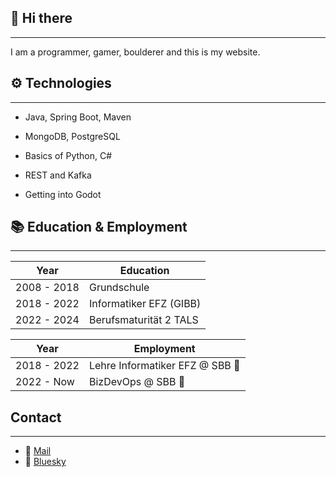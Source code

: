 ## 👋 Hi there
---

I am a programmer, gamer, boulderer and this is my website. 

## ⚙ Technologies
---

- Java, Spring Boot, Maven
- MongoDB, PostgreSQL
- Basics of Python, C#
- REST and Kafka

- Getting into Godot

## 📚 Education & Employment
---

| Year        | Education               |
| ----------- | ----------------------- |
| 2008 - 2018 | Grundschule             |
| 2018 - 2022 | Informatiker EFZ (GIBB) |
| 2022 - 2024 | Berufsmaturität 2 TALS  |

| Year        | Employment                      |
| ----------- | ------------------------------- |
| 2018 - 2022 | Lehre Informatiker EFZ @ SBB 🚂 |
| 2022 - Now  | BizDevOps @ SBB 🚂              |

## Contact
---
- 🔗 [Mail](anna.emmenegger.xs@gmail.com)
- 🔗 [Bluesky](https://bsky.app/profile/annalostinspace.bsky.social)
